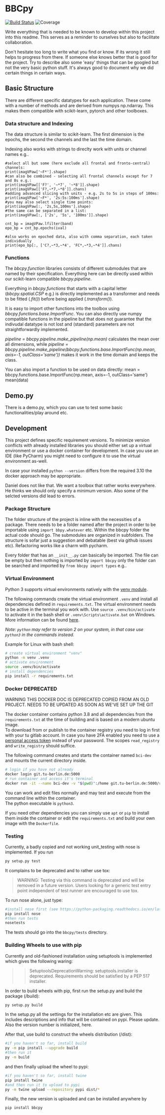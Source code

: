 # BBCpy

[![Build Status](https://github.com/bbcpy/bbcpy/blob/2354d48ec0beb8aaa31b87ef3943428419f04c4a/.github/test-coverage.svg)](https://travis-ci.com/pulyaevskiy/test-coverage)
![Coverage](https://github.com/bbcpy/bbcpy/blob/2354d48ec0beb8aaa31b87ef3943428419f04c4a/.github/docstr-coverage.svg)


Write everything that is needed to be known to develop within this project into this readme. 
This serves as a reminder to ourselves but also to facilitate collaboration. 

Don't hesitate too long to write what you find or know. If its wrong it still helps to progress from there. 
If someone else knows better that is good for the project. 
Try to describe also some 'easy' things that can be googled but not the very basic python stuff. 
It's always good to document why we did certain things in certain ways.

## Basic Structure

There are different specific datatypes for each application. These come with a number of methods and are derived from 
numpys np.ndarray. This makes them compatible with scikit-learn, pytorch and other toolboxes.

### Data structure and Indexing
The data structure is similar to scikit-learn. The first dimension is the epochs, the second the channels and the last 
the time domain.

Indexing also works with strings to direclty work with units or channel names e.g..
```
#select all but some (here exclude all frontal and fronto-central) channels:
print(imagVPaw['~F*'].shape)
#can also be combined - selecting all frontal channels except for 7 and 8s e.g.:
print(imagVPaw[['F?', '~*7', '~*8']].shape)
print(imagVPaw[['F?,~*7,~*8']].chans)
#adding advanced slicing with units - e.g. 2s to 5s in steps of 100ms:
print(imagVPaw['~F*', '2s:5s:100ms'].shape)
#you may also select single time points:
print(imagVPaw[:, '2s,5s,100ms'].shape)
#the same can be separated in a list:
print(imagVPaw[:, ['2s', '5s', '100ms']].shape)

cnt_bp = imagVPaw.lfilter(band)
epo_bp = cnt_bp.epochs(ival)

#also works on epoched data, also with comma separation, each taken individually
print(epo_bp[:, ['C?,~*3,~*4', 'FC*,~*3,~*4']].chans)
```


### Functions
The *bbcpy.function* libraries consists of different submodules that are named by their specification. Everything here 
can be directly used within our scikit-learn compatible *bbcpy.pipeline*.

Everything in *bbcpy.functions* that starts with a capital letter (*bbcpy.spatial.CSP* e.g.) is directly implemented as 
a transformer and needs to be fitted (*.fit()*) before being applied (*.transform()*).

It is easy to import other functions into the toolbox using *bbcpy.functions.base.ImportFunc*. You can also directly use
numpy compatible functions in the pipeline but that does not guarantee that the indivudal datatype is not lost and
(standard) parameters are not straightforwardly implemented.

*pipeline = bbcpy.pipeline.make_pipeline(np.mean)* calculates the mean over all dimensions, while
*pipeline = bbcpy.pipeline.make_pipeline(bbcpy.functions.base.ImportFunc(np.mean, axis=-1, outClass='same'))* makes it 
work in the time domain and keeps the class.

You can also import a function to be used on data directly:
mean = bbcpy.functions.base.ImportFunc(np.mean, axis=-1, outClass='same')
mean(data)


## Demo.py
There is a demo.py, which you can use to test some basic functionalities/play around etc.

## Development

This project defines specific requirement versions. To minimize version conflicts with already installed libraries 
you should either set up a virtual environment or use a docker container for development.
In case you use an IDE (like PyCharm) you might need to configure it to use the virtual environment as-well.

In case your installed `python --version` differs from the required 3.10 the docker approach may be appropriate.

Daniel does not like that. We want a toolbox that rather works everywhere. 
He thinks we should only specify a minimum version.
Also some of the selcted versions did lead to errors.

### Package Structure
The folder structure of the project is inline with the necessities of a package. There needs to be a folder named after 
the project in order to be importable using `import bbpy.whatever` etc.
Within the bbcpy folder the actual code should go. The submodules are organized in subfolders. 
The structure is sofar just a suggestion and debatable (best via github issues etc). 
Refactoring works like a charm with pycharm.

Every folder that has an `__init__.py` can basically be imported. 
The file can be empty but then nothing is imported by `import bbcpy` only the folder can be searched and imported 
by `from bbcpy import types` e.g..

### Virtual Environment

Python 3 supports virtual environments natively with the [venv module](https://docs.python.org/3/tutorial/venv.html).

The following commands create the virtual environment `.venv` and install all dependencies defined in 
`requirements.txt`. The virtual environment needs to be active in the terminal you work with. 
Use `source .venv/bin/activate` to activate it in the bash shell or `.venv\Scripts\activate.bat` on Windows. 
More information can be found [here](https://docs.python.org/3/tutorial/venv.html).

*Note: `python` may refer to version 2 on your system, in that case use `python3` in the commands instead.*

Example for Linux with bash shell:
```sh
# create virtual environment "venv"
python -m venv .venv
# activate environment
source .venv/bin/activate
# install dependencies
pip install -r requirements.txt
```



### Docker DEPRECATED
 
WARNING THIS DOCKER DOC IS DEPRECATED COPIED FROM AN OLD PROJECT. NEEDS TO BE UPDATED AS SOON AS WE'VE SET UP THE GIT  

The docker container contains python 3.8 and all dependencies from the `requirements.txt` at the time of building and is
based on a modern ubuntu image.  
To download from or publish to the container registry you need to log in first with your tu gitlab account. 
In case you have 2FA enabled you need to use a 
[personal access token](https://git.tu-berlin.de/help/user/profile/personal_access_tokens.md) instead of your password. 
The scopes `read_registry` and `write_registry` should suffice.

The following command creates and starts the container named `bci-dev` and mounts the current directory inside.

```sh
# login if you have not already
docker login git.tu-berlin.de:5000
# run container and access it's terminal
docker run -it --name bci-dev -v "$(pwd)":/home git.tu-berlin.de:5000/roydick1.0/bcifntd2020ws:dev
```

You can work and edit files normally and may test and execute from the command line within the container.  
The python executable is `python3`.

If you need other dependencies you can simply use `apt` or `pip` to install them inside the container or edit the 
`requirements.txt` and build your own image with the `Dockerfile`.

### Testing

Currently, a badly copied and not working unit_testing with nose is implemented. 
If you run
```sh 
py setup.py test
```
It complains to be deprecated and to rather use tox:
>WARNING: Testing via this command is deprecated and will be removed in a future version. Users looking for a generic test entry point independent of test runner are encouraged to use tox.

To run nose alone, just type:
```sh
#install nose first (see https://python-packaging.readthedocs.io/en/latest/testing.html)
pip install nose
#then run tests 
nosetests
```
The tests should go into the `bbcpy/tests` directory.

### Building Wheels to use with pip

Currently and old-fashioned installation using setuptools is implemented which gives the following waring: 
> >SetuptoolsDeprecationWarning: setuptools.installer is deprecated. Requirements should be satisfied by a PEP 517 installer.

In order to build wheels with pip, first run the setup.py and build the package (/build):
```sh   
py setup.py build 
```
In the setup.py all the settings for the installation etc are given. 
This includes descriptions and info that will be contained on pypi. Please update. 
Also the version number is initialized, here.

After that, use build to construct the wheels distribution (/dist):
```sh
#if you haven't so far, install build
py -m pip install --upgrade build     
#then run it
py -m build
```
and then finally upload the wheel to pypi:
```sh
#if you haven't so far, install twine
pip install twine
#and then run it to upload to pypi
py -m twine upload --repository pypi dist/* 
```
Finally, the new version is uploaded and can be installed anywhere by
```sh
pip install bbcpy
```
